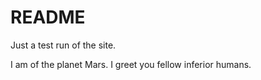 # README
Just a test run of the site. 

I am of the planet Mars. I greet you fellow inferior humans. 
